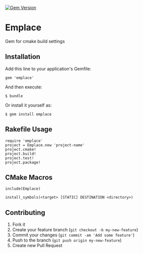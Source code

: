 [![Gem Version](https://badge.fury.io/rb/emplace.svg)](http://badge.fury.io/rb/emplace)

# Emplace

Gem for cmake build settings

## Installation

Add this line to your application's Gemfile:

    gem 'emplace'

And then execute:

    $ bundle

Or install it yourself as:

    $ gem install emplace

## Rakefile Usage

	require 'emplace'
	project = Emplace.new 'project-name'
	project.cmake!
	project.build!
	project.test!
	project.package!

## CMake Macros

	include(Emplace)

	install_symbols(<target> [STATIC] DESTINATION <directory>)

## Contributing

1. Fork it
2. Create your feature branch (`git checkout -b my-new-feature`)
3. Commit your changes (`git commit -am 'Add some feature'`)
4. Push to the branch (`git push origin my-new-feature`)
5. Create new Pull Request

